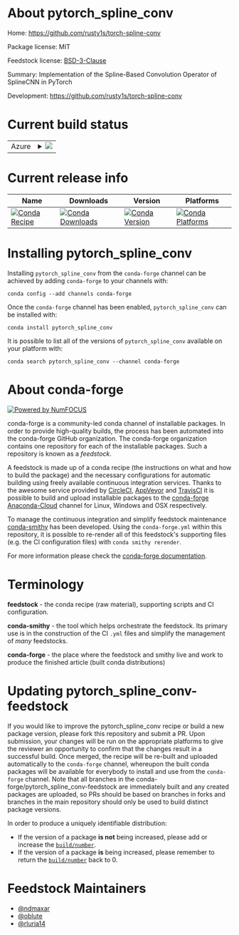 About pytorch_spline_conv
=========================

Home: https://github.com/rusty1s/torch-spline-conv

Package license: MIT

Feedstock license: [BSD-3-Clause](https://github.com/conda-forge/pytorch_spline_conv-feedstock/blob/master/LICENSE.txt)

Summary: Implementation of the Spline-Based Convolution Operator of SplineCNN in PyTorch

Development: https://github.com/rusty1s/torch-spline-conv

Current build status
====================


<table>
    
  <tr>
    <td>Azure</td>
    <td>
      <details>
        <summary>
          <a href="https://dev.azure.com/conda-forge/feedstock-builds/_build/latest?definitionId=9913&branchName=master">
            <img src="https://dev.azure.com/conda-forge/feedstock-builds/_apis/build/status/pytorch_spline_conv-feedstock?branchName=master">
          </a>
        </summary>
        <table>
          <thead><tr><th>Variant</th><th>Status</th></tr></thead>
          <tbody><tr>
              <td>linux_64_cuda_compiler_version10.0python3.6.____cpython</td>
              <td>
                <a href="https://dev.azure.com/conda-forge/feedstock-builds/_build/latest?definitionId=9913&branchName=master">
                  <img src="https://dev.azure.com/conda-forge/feedstock-builds/_apis/build/status/pytorch_spline_conv-feedstock?branchName=master&jobName=linux&configuration=linux_64_cuda_compiler_version10.0python3.6.____cpython" alt="variant">
                </a>
              </td>
            </tr><tr>
              <td>linux_64_cuda_compiler_version10.0python3.7.____cpython</td>
              <td>
                <a href="https://dev.azure.com/conda-forge/feedstock-builds/_build/latest?definitionId=9913&branchName=master">
                  <img src="https://dev.azure.com/conda-forge/feedstock-builds/_apis/build/status/pytorch_spline_conv-feedstock?branchName=master&jobName=linux&configuration=linux_64_cuda_compiler_version10.0python3.7.____cpython" alt="variant">
                </a>
              </td>
            </tr><tr>
              <td>linux_64_cuda_compiler_version10.0python3.8.____cpython</td>
              <td>
                <a href="https://dev.azure.com/conda-forge/feedstock-builds/_build/latest?definitionId=9913&branchName=master">
                  <img src="https://dev.azure.com/conda-forge/feedstock-builds/_apis/build/status/pytorch_spline_conv-feedstock?branchName=master&jobName=linux&configuration=linux_64_cuda_compiler_version10.0python3.8.____cpython" alt="variant">
                </a>
              </td>
            </tr><tr>
              <td>linux_64_cuda_compiler_version10.1python3.6.____cpython</td>
              <td>
                <a href="https://dev.azure.com/conda-forge/feedstock-builds/_build/latest?definitionId=9913&branchName=master">
                  <img src="https://dev.azure.com/conda-forge/feedstock-builds/_apis/build/status/pytorch_spline_conv-feedstock?branchName=master&jobName=linux&configuration=linux_64_cuda_compiler_version10.1python3.6.____cpython" alt="variant">
                </a>
              </td>
            </tr><tr>
              <td>linux_64_cuda_compiler_version10.1python3.7.____cpython</td>
              <td>
                <a href="https://dev.azure.com/conda-forge/feedstock-builds/_build/latest?definitionId=9913&branchName=master">
                  <img src="https://dev.azure.com/conda-forge/feedstock-builds/_apis/build/status/pytorch_spline_conv-feedstock?branchName=master&jobName=linux&configuration=linux_64_cuda_compiler_version10.1python3.7.____cpython" alt="variant">
                </a>
              </td>
            </tr><tr>
              <td>linux_64_cuda_compiler_version10.1python3.8.____cpython</td>
              <td>
                <a href="https://dev.azure.com/conda-forge/feedstock-builds/_build/latest?definitionId=9913&branchName=master">
                  <img src="https://dev.azure.com/conda-forge/feedstock-builds/_apis/build/status/pytorch_spline_conv-feedstock?branchName=master&jobName=linux&configuration=linux_64_cuda_compiler_version10.1python3.8.____cpython" alt="variant">
                </a>
              </td>
            </tr><tr>
              <td>linux_64_cuda_compiler_version11.0python3.6.____cpython</td>
              <td>
                <a href="https://dev.azure.com/conda-forge/feedstock-builds/_build/latest?definitionId=9913&branchName=master">
                  <img src="https://dev.azure.com/conda-forge/feedstock-builds/_apis/build/status/pytorch_spline_conv-feedstock?branchName=master&jobName=linux&configuration=linux_64_cuda_compiler_version11.0python3.6.____cpython" alt="variant">
                </a>
              </td>
            </tr><tr>
              <td>linux_64_cuda_compiler_version11.0python3.7.____cpython</td>
              <td>
                <a href="https://dev.azure.com/conda-forge/feedstock-builds/_build/latest?definitionId=9913&branchName=master">
                  <img src="https://dev.azure.com/conda-forge/feedstock-builds/_apis/build/status/pytorch_spline_conv-feedstock?branchName=master&jobName=linux&configuration=linux_64_cuda_compiler_version11.0python3.7.____cpython" alt="variant">
                </a>
              </td>
            </tr><tr>
              <td>linux_64_cuda_compiler_version11.0python3.8.____cpython</td>
              <td>
                <a href="https://dev.azure.com/conda-forge/feedstock-builds/_build/latest?definitionId=9913&branchName=master">
                  <img src="https://dev.azure.com/conda-forge/feedstock-builds/_apis/build/status/pytorch_spline_conv-feedstock?branchName=master&jobName=linux&configuration=linux_64_cuda_compiler_version11.0python3.8.____cpython" alt="variant">
                </a>
              </td>
            </tr><tr>
              <td>linux_64_cuda_compiler_version9.2python3.6.____cpython</td>
              <td>
                <a href="https://dev.azure.com/conda-forge/feedstock-builds/_build/latest?definitionId=9913&branchName=master">
                  <img src="https://dev.azure.com/conda-forge/feedstock-builds/_apis/build/status/pytorch_spline_conv-feedstock?branchName=master&jobName=linux&configuration=linux_64_cuda_compiler_version9.2python3.6.____cpython" alt="variant">
                </a>
              </td>
            </tr><tr>
              <td>linux_64_cuda_compiler_version9.2python3.7.____cpython</td>
              <td>
                <a href="https://dev.azure.com/conda-forge/feedstock-builds/_build/latest?definitionId=9913&branchName=master">
                  <img src="https://dev.azure.com/conda-forge/feedstock-builds/_apis/build/status/pytorch_spline_conv-feedstock?branchName=master&jobName=linux&configuration=linux_64_cuda_compiler_version9.2python3.7.____cpython" alt="variant">
                </a>
              </td>
            </tr><tr>
              <td>linux_64_cuda_compiler_version9.2python3.8.____cpython</td>
              <td>
                <a href="https://dev.azure.com/conda-forge/feedstock-builds/_build/latest?definitionId=9913&branchName=master">
                  <img src="https://dev.azure.com/conda-forge/feedstock-builds/_apis/build/status/pytorch_spline_conv-feedstock?branchName=master&jobName=linux&configuration=linux_64_cuda_compiler_version9.2python3.8.____cpython" alt="variant">
                </a>
              </td>
            </tr>
          </tbody>
        </table>
      </details>
    </td>
  </tr>
</table>

Current release info
====================

| Name | Downloads | Version | Platforms |
| --- | --- | --- | --- |
| [![Conda Recipe](https://img.shields.io/badge/recipe-pytorch_spline_conv-green.svg)](https://anaconda.org/conda-forge/pytorch_spline_conv) | [![Conda Downloads](https://img.shields.io/conda/dn/conda-forge/pytorch_spline_conv.svg)](https://anaconda.org/conda-forge/pytorch_spline_conv) | [![Conda Version](https://img.shields.io/conda/vn/conda-forge/pytorch_spline_conv.svg)](https://anaconda.org/conda-forge/pytorch_spline_conv) | [![Conda Platforms](https://img.shields.io/conda/pn/conda-forge/pytorch_spline_conv.svg)](https://anaconda.org/conda-forge/pytorch_spline_conv) |

Installing pytorch_spline_conv
==============================

Installing `pytorch_spline_conv` from the `conda-forge` channel can be achieved by adding `conda-forge` to your channels with:

```
conda config --add channels conda-forge
```

Once the `conda-forge` channel has been enabled, `pytorch_spline_conv` can be installed with:

```
conda install pytorch_spline_conv
```

It is possible to list all of the versions of `pytorch_spline_conv` available on your platform with:

```
conda search pytorch_spline_conv --channel conda-forge
```


About conda-forge
=================

[![Powered by NumFOCUS](https://img.shields.io/badge/powered%20by-NumFOCUS-orange.svg?style=flat&colorA=E1523D&colorB=007D8A)](http://numfocus.org)

conda-forge is a community-led conda channel of installable packages.
In order to provide high-quality builds, the process has been automated into the
conda-forge GitHub organization. The conda-forge organization contains one repository
for each of the installable packages. Such a repository is known as a *feedstock*.

A feedstock is made up of a conda recipe (the instructions on what and how to build
the package) and the necessary configurations for automatic building using freely
available continuous integration services. Thanks to the awesome service provided by
[CircleCI](https://circleci.com/), [AppVeyor](https://www.appveyor.com/)
and [TravisCI](https://travis-ci.com/) it is possible to build and upload installable
packages to the [conda-forge](https://anaconda.org/conda-forge)
[Anaconda-Cloud](https://anaconda.org/) channel for Linux, Windows and OSX respectively.

To manage the continuous integration and simplify feedstock maintenance
[conda-smithy](https://github.com/conda-forge/conda-smithy) has been developed.
Using the ``conda-forge.yml`` within this repository, it is possible to re-render all of
this feedstock's supporting files (e.g. the CI configuration files) with ``conda smithy rerender``.

For more information please check the [conda-forge documentation](https://conda-forge.org/docs/).

Terminology
===========

**feedstock** - the conda recipe (raw material), supporting scripts and CI configuration.

**conda-smithy** - the tool which helps orchestrate the feedstock.
                   Its primary use is in the construction of the CI ``.yml`` files
                   and simplify the management of *many* feedstocks.

**conda-forge** - the place where the feedstock and smithy live and work to
                  produce the finished article (built conda distributions)


Updating pytorch_spline_conv-feedstock
======================================

If you would like to improve the pytorch_spline_conv recipe or build a new
package version, please fork this repository and submit a PR. Upon submission,
your changes will be run on the appropriate platforms to give the reviewer an
opportunity to confirm that the changes result in a successful build. Once
merged, the recipe will be re-built and uploaded automatically to the
`conda-forge` channel, whereupon the built conda packages will be available for
everybody to install and use from the `conda-forge` channel.
Note that all branches in the conda-forge/pytorch_spline_conv-feedstock are
immediately built and any created packages are uploaded, so PRs should be based
on branches in forks and branches in the main repository should only be used to
build distinct package versions.

In order to produce a uniquely identifiable distribution:
 * If the version of a package **is not** being increased, please add or increase
   the [``build/number``](https://conda.io/docs/user-guide/tasks/build-packages/define-metadata.html#build-number-and-string).
 * If the version of a package **is** being increased, please remember to return
   the [``build/number``](https://conda.io/docs/user-guide/tasks/build-packages/define-metadata.html#build-number-and-string)
   back to 0.

Feedstock Maintainers
=====================

* [@ndmaxar](https://github.com/ndmaxar/)
* [@oblute](https://github.com/oblute/)
* [@rluria14](https://github.com/rluria14/)

